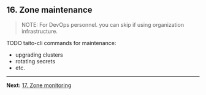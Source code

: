 ## 16. Zone maintenance

> NOTE: For DevOps personnel. you can skip if using organization infrastructure.

TODO taito-cli commands for maintenance:
- upgrading clusters
- rotating secrets
- etc.

---

**Next:** [17. Zone monitoring](17-zone-monitoring.md)
